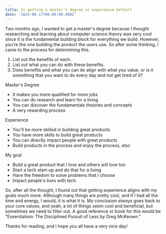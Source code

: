 ```yaml
---
title: Is getting a master's degree or experience better?
date: '2023-06-17T06:00:00.000Z'
---
```


Two months ago, I wanted to get a master's degree because I thought researching and learning about computer science theory was very cool since it is the fundamental building block for everything we build. However, you're the one building the product the users use. So after some thinking, I came to the process for determining this.


1. List out the benefits of each.
2. List out what you can do with these benefits.
3. Does benefits and what you can do align with what you value, or is it something that you want to do every day and not get tired of it?


Master's Degree

* It makes you more qualified for more jobs
* You can do research and learn for a living
* You can discover the fundamentals theories and concepts
* A very rewarding process


Experience 

* You'll be more skilled in building great products
* You have more skills to build great products
* You can directly impact people with great products
* Build products in the process and enjoy the process, also


My goal

* Build a great product that I love and others will love too
* Start a tech start-up and do that for a living
* Have the freedom to solve problems that I choose
* Impact people's lives with tech

So, after all the thought, I found out that getting experience aligns with my goals much more. Although many things are pretty cool, and if I had all the time and energy, I would, it is what it is. My conclusion always goes back to your core values, and yeah, a lot of things seem cool and beneficial, but sometimes we need to filter out. A good reference or book for this would be "Essentialism: The Disciplined Pursuit of Less by Greg McKeown."

Thanks for reading, and I hope you all have a very nice day!
